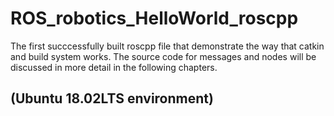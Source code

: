 # ROS_robotics_HelloWorld_roscpp
The first succcessfully built roscpp file that demonstrate the way that catkin and build system works. 
The source code for messages and nodes will be discussed in more detail in the following chapters.
## (Ubuntu 18.02LTS environment)
